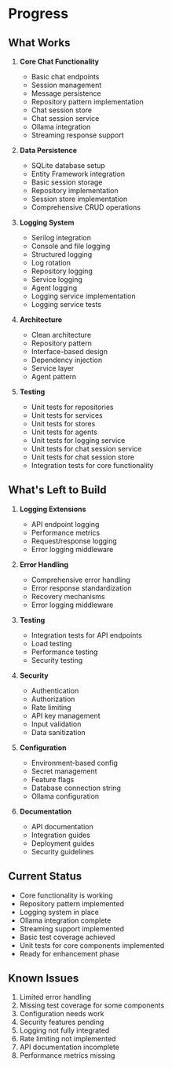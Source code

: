 # Progress

## What Works
1. **Core Chat Functionality**
   - Basic chat endpoints
   - Session management
   - Message persistence
   - Repository pattern implementation
   - Chat session store
   - Chat session service
   - Ollama integration
   - Streaming response support

2. **Data Persistence**
   - SQLite database setup
   - Entity Framework integration
   - Basic session storage
   - Repository implementation
   - Session store implementation
   - Comprehensive CRUD operations

3. **Logging System**
   - Serilog integration
   - Console and file logging
   - Structured logging
   - Log rotation
   - Repository logging
   - Service logging
   - Agent logging
   - Logging service implementation
   - Logging service tests

4. **Architecture**
   - Clean architecture
   - Repository pattern
   - Interface-based design
   - Dependency injection
   - Service layer
   - Agent pattern

5. **Testing**
   - Unit tests for repositories
   - Unit tests for services
   - Unit tests for stores
   - Unit tests for agents
   - Unit tests for logging service
   - Unit tests for chat session service
   - Unit tests for chat session store
   - Integration tests for core functionality

## What's Left to Build
1. **Logging Extensions**
   - API endpoint logging
   - Performance metrics
   - Request/response logging
   - Error logging middleware

2. **Error Handling**
   - Comprehensive error handling
   - Error response standardization
   - Recovery mechanisms
   - Error logging middleware

3. **Testing**
   - Integration tests for API endpoints
   - Load testing
   - Performance testing
   - Security testing

4. **Security**
   - Authentication
   - Authorization
   - Rate limiting
   - API key management
   - Input validation
   - Data sanitization

5. **Configuration**
   - Environment-based config
   - Secret management
   - Feature flags
   - Database connection string
   - Ollama configuration

6. **Documentation**
   - API documentation
   - Integration guides
   - Deployment guides
   - Security guidelines

## Current Status
- Core functionality is working
- Repository pattern implemented
- Logging system in place
- Ollama integration complete
- Streaming support implemented
- Basic test coverage achieved
- Unit tests for core components implemented
- Ready for enhancement phase

## Known Issues
1. Limited error handling
2. Missing test coverage for some components
3. Configuration needs work
4. Security features pending
5. Logging not fully integrated
6. Rate limiting not implemented
7. API documentation incomplete
8. Performance metrics missing 